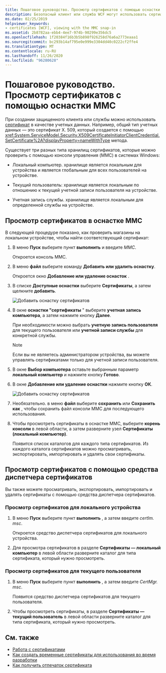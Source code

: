 ```yaml
---
title: Пошаговое руководство. Просмотр сертификатов с помощью оснастки MMC
description: Безопасный клиент или служба WCF могут использовать сертификат в качестве учетных данных. Сведения о типах хранилищ сертификатов, которые можно проверить с помощью подключаемого модуля MMC.
ms.date: 02/25/2019
helpviewer_keywords:
- certificates [WCF], viewing with the MMC snap-in
ms.assetid: 2b8782aa-ebb4-4ee7-974b-90299e356dc5
ms.openlocfilehash: 1f20384f16b3b5b898f926258d76a6a2773eaaa1
ms.sourcegitcommit: bc293b14af795e0e999e3304dd40c0222cf2ffe4
ms.translationtype: MT
ms.contentlocale: ru-RU
ms.lasthandoff: 11/26/2020
ms.locfileid: "96280628"
---
```

# <a name="how-to-view-certificates-with-the-mmc-snap-in"></a>Пошаговое руководство. Просмотр сертификатов с помощью оснастки MMC

При создании защищенного клиента или службы можно использовать [сертификат](working-with-certificates.md) в качестве учетных данных. Например, общий тип учетных данных — это сертификат X. 509, который создается с помощью <xref:System.ServiceModel.Security.X509CertificateInitiatorClientCredential.SetCertificate%2A?displayProperty=nameWithType> метода.

Существует три разных типа хранилищ сертификатов, которые можно проверить с помощью консоли управления (MMC) в системах Windows:

- Локальный компьютер. хранилище является локальным для устройства и является глобальным для всех пользователей на устройстве.

- Текущий пользователь: хранилище является локальным по отношению к текущей учетной записи пользователя на устройстве.

- Учетная запись службы. хранилище является локальным для определенной службы на устройстве.

## <a name="view-certificates-in-the-mmc-snap-in"></a>Просмотр сертификатов в оснастке MMC

В следующей процедуре показано, как проверить магазины на локальном устройстве, чтобы найти соответствующий сертификат:
  
1. В меню **Пуск** выберите пункт **выполнить** и введите *MMC*.

    Откроется консоль MMC.
  
2. В меню **файл** выберите команду **Добавить или удалить оснастку**.

    Откроется окно **Добавление или удаление оснасток** .
  
3. В списке **Доступные оснастки** выберите **Сертификаты**, а затем щелкните **добавить**.  

    ![Добавить оснастку сертификатов](./media/mmc-add-certificate-snap-in.png)
  
4. В окне **оснастки "сертификаты** " выберите **учетная запись компьютера**, а затем нажмите кнопку **Далее**.
  
    При необходимости можно выбрать **учетную запись пользователя** для текущего пользователя или **учетной записи службы** для конкретной службы.

    > [!NOTE]
    > Если вы не являетесь администратором устройства, вы можете управлять сертификатами только для учетной записи пользователя.
  
5. В окне **Выбор компьютера** оставьте выбранным параметр **локальный компьютер** и нажмите кнопку **Готово**.  
  
6. В окне **Добавление или удаление оснастки** нажмите кнопку **ОК**.  
  
    ![Добавить оснастку сертификатов](./media/mmc-certificate-snap-in-selected.png)

7. Необязательно. в меню **файл** выберите **сохранить** или **Сохранить как** , чтобы сохранить файл консоли MMC для последующего использования.  

8. Чтобы просмотреть сертификаты в оснастке MMC, выберите **корень консоли** в левой области, а затем разверните узел **Сертификаты (локальный компьютер)**.

    Появится список каталогов для каждого типа сертификатов. Из каждого каталога сертификатов можно просматривать, экспортировать, импортировать и удалять свои сертификаты.

## <a name="view-certificates-with-the-certificate-manager-tool"></a>Просмотр сертификатов с помощью средства диспетчера сертификатов

Вы также можете просматривать, экспортировать, импортировать и удалять сертификаты с помощью средства диспетчера сертификатов.

### <a name="to-view-certificates-for-the-local-device"></a>Просмотр сертификатов для локального устройства

1. В меню **Пуск** выберите пункт **выполнить** , а затем введите *certlm. msc*.

    Откроется средство диспетчера сертификатов для локального устройства.
  
2. Для просмотра сертификатов в разделе **Сертификаты — локальный компьютер** в левой области разверните каталог для типа сертификата, который нужно просмотреть.

### <a name="to-view-certificates-for-the-current-user"></a>Просмотр сертификатов для текущего пользователя

1. В меню **Пуск** выберите пункт **выполнить** , а затем введите *CertMgr. msc*.

    Появится средство диспетчера сертификатов для текущего пользователя.
  
2. Чтобы просмотреть сертификаты, в разделе **Сертификаты — текущий пользователь** в левой области разверните каталог для типа сертификата, который нужно просмотреть.

## <a name="see-also"></a>См. также

- [Работа с сертификатами](working-with-certificates.md)
- [Как создать временные сертификаты для использования во время разработки](how-to-create-temporary-certificates-for-use-during-development.md)
- [Как получить отпечаток сертификата](how-to-retrieve-the-thumbprint-of-a-certificate.md)
